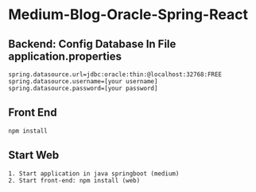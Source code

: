 # Medium-Blog-Oracle-Spring-React

## Backend: Config Database In File application.properties

```
spring.datasource.url=jdbc:oracle:thin:@localhost:32768:FREE
spring.datasource.username=[your username]
spring.datasource.password=[your password]
```
## Front End
```
npm install
```
## Start Web
```
1. Start application in java springboot (medium)
2. Start front-end: npm install (web)
```